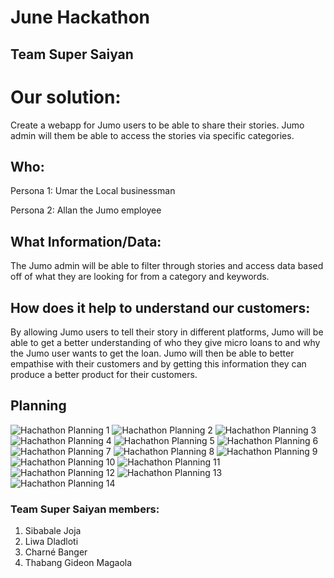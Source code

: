 # June Hackathon
## Team Super Saiyan

# Our solution:
Create a webapp for Jumo users to be able to share their stories.
Jumo admin will them be able to access the stories via specific categories.

## Who:
Persona 1:
Umar the Local businessman

Persona 2:
Allan the Jumo employee

## What Information/Data:
The Jumo admin will be able to filter through stories and access data based off of what they are looking for from a category and keywords.

## How does it help to understand our customers:
By allowing Jumo users to tell their story in different platforms, Jumo will be able to get a better understanding of who they give micro loans to and why the Jumo user wants to get the loan. Jumo will then be able to better empathise with their customers and by getting this information they can produce a better product for their customers.

## Planning

![Hachathon Planning 1](https://github.com/ShanaSkydancer/June_Hackathon/blob/master/Planning_Images/DSC_0901.JPG)
![Hachathon Planning 2](https://github.com/ShanaSkydancer/June_Hackathon/blob/master/Planning_Images/DSC_0902.JPG)
![Hachathon Planning 3](https://github.com/ShanaSkydancer/June_Hackathon/blob/master/Planning_Images/DSC_0903.JPG)
![Hachathon Planning 4](https://github.com/ShanaSkydancer/June_Hackathon/blob/master/Planning_Images/DSC_0907.JPG)
![Hachathon Planning 5](https://github.com/ShanaSkydancer/June_Hackathon/blob/master/Planning_Images/DSC_0908.JPG)
![Hachathon Planning 6](https://github.com/ShanaSkydancer/June_Hackathon/blob/master/Planning_Images/DSC_0909.JPG)
![Hachathon Planning 7](https://github.com/ShanaSkydancer/June_Hackathon/blob/master/Planning_Images/DSC_0910.JPG)
![Hachathon Planning 8](https://github.com/ShanaSkydancer/June_Hackathon/blob/master/Planning_Images/DSC_0911.JPG)
![Hachathon Planning 9](https://github.com/ShanaSkydancer/June_Hackathon/blob/master/Planning_Images/DSC_0912.JPG)
![Hachathon Planning 10](https://github.com/ShanaSkydancer/June_Hackathon/blob/master/Planning_Images/DSC_0913.JPG)
![Hachathon Planning 11](https://github.com/ShanaSkydancer/June_Hackathon/blob/master/Planning_Images/DSC_0914.JPG)
![Hachathon Planning 12](https://github.com/ShanaSkydancer/June_Hackathon/blob/master/Planning_Images/DSC_0915.JPG)
![Hachathon Planning 13](https://github.com/ShanaSkydancer/June_Hackathon/blob/master/Planning_Images/DSC_0916.JPG)
![Hachathon Planning 14](https://github.com/ShanaSkydancer/June_Hackathon/blob/master/Planning_Images/DSC_0917.JPG)

### Team Super Saiyan members:
1. Sibabale Joja
2. Liwa Dladloti
3. Charné Banger
4. Thabang Gideon Magaola
